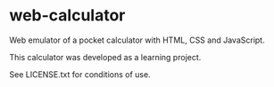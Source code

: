 # web-calculator
Web emulator of a pocket calculator with HTML, CSS and JavaScript.

This calculator was developed as a learning project.

See LICENSE.txt for conditions of use. 

